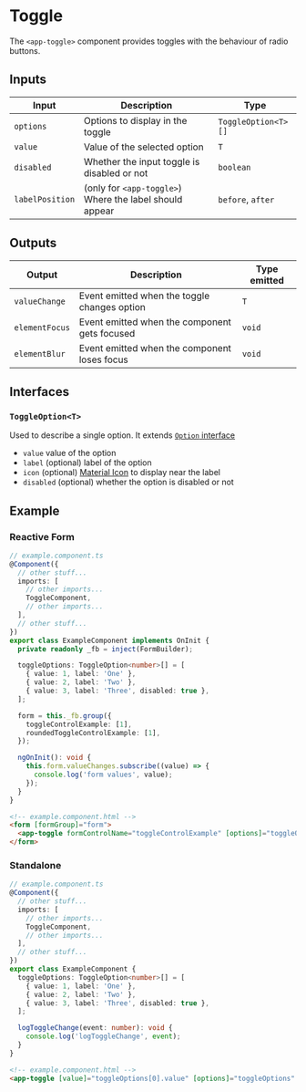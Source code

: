 # Toggle

The `<app-toggle>` component provides toggles with the behaviour of radio buttons.

## Inputs

| Input           | Description                                             | Type                |
| --------------- | ------------------------------------------------------- | ------------------- |
| `options`       | Options to display in the toggle                        | `ToggleOption<T>[]` |
| `value`         | Value of the selected option                            | `T`                 |
| `disabled`      | Whether the input toggle is disabled or not             | `boolean`           |
| `labelPosition` | (only for `<app-toggle>`) Where the label should appear | `before`, `after`   |

## Outputs

| Output         | Description                                   | Type emitted |
| -------------- | --------------------------------------------- | ------------ |
| `valueChange`  | Event emitted when the toggle changes option  | `T`          |
| `elementFocus` | Event emitted when the component gets focused | `void`       |
| `elementBlur`  | Event emitted when the component loses focus  | `void`       |

## Interfaces

### `ToggleOption<T>`

Used to describe a single option. It extends [`Option` interface](../../../types/option.md)

- `value` value of the option
- `label` (optional) label of the option
- `icon` (optional) [Material Icon](https://fonts.google.com/icons?icon.set=Material+Icons) to display near the label
- `disabled` (optional) whether the option is disabled or not

## Example

### Reactive Form

```typescript
// example.component.ts
@Component({
  // other stuff...
  imports: [
    // other imports...
    ToggleComponent,
    // other imports...
  ],
  // other stuff...
})
export class ExampleComponent implements OnInit {
  private readonly _fb = inject(FormBuilder);

  toggleOptions: ToggleOption<number>[] = [
    { value: 1, label: 'One' },
    { value: 2, label: 'Two' },
    { value: 3, label: 'Three', disabled: true },
  ];

  form = this._fb.group({
    toggleControlExample: [1],
    roundedToggleControlExample: [1],
  });

  ngOnInit(): void {
    this.form.valueChanges.subscribe((value) => {
      console.log('form values', value);
    });
  }
}
```

```html
<!-- example.component.html -->
<form [formGroup]="form">
  <app-toggle formControlName="toggleControlExample" [options]="toggleOptions" />
</form>
```

### Standalone

```typescript
// example.component.ts
@Component({
  // other stuff...
  imports: [
    // other imports...
    ToggleComponent,
    // other imports...
  ],
  // other stuff...
})
export class ExampleComponent {
  toggleOptions: ToggleOption<number>[] = [
    { value: 1, label: 'One' },
    { value: 2, label: 'Two' },
    { value: 3, label: 'Three', disabled: true },
  ];

  logToggleChange(event: number): void {
    console.log('logToggleChange', event);
  }
}
```

```html
<!-- example.component.html -->
<app-toggle [value]="toggleOptions[0].value" [options]="toggleOptions" (valueChange)="logToggleChange($event)" />
```
